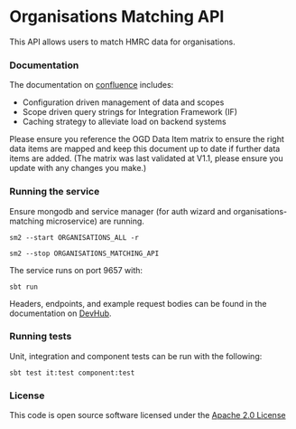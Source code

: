# Organisations Matching API

This API allows users to match HMRC data for organisations.

### Documentation
The documentation on [confluence](https://confluence.tools.tax.service.gov.uk/display/MDS/Development+space) includes:
- Configuration driven management of data and scopes
- Scope driven query strings for Integration Framework (IF)
- Caching strategy to alleviate load on backend systems

Please ensure you reference the OGD Data Item matrix to ensure the right data items are mapped and keep this document up to date if further data items are added.
(The matrix was last validated at V1.1, please ensure you update with any changes you make.)

### Running the service

Ensure mongodb and service manager (for auth wizard and organisations-matching microservice) are running.

```sm2 --start ORGANISATIONS_ALL -r```

```sm2 --stop ORGANISATIONS_MATCHING_API```

The service runs on port 9657 with:

```sbt run```

Headers, endpoints, and example request bodies can be found in the documentation on [DevHub](https://developer.qa.tax.service.gov.uk/api-documentation/docs/api/service/organisations-matching-api/1.0).

### Running tests

Unit, integration and component tests can be run with the following:

    sbt test it:test component:test

### License

This code is open source software licensed under the [Apache 2.0 License]("http://www.apache.org/licenses/LICENSE-2.0.html")
